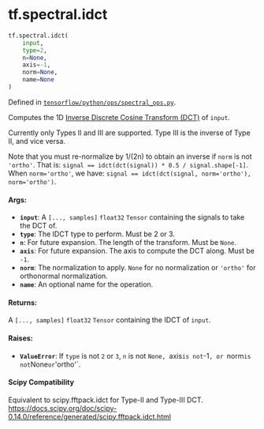 <div itemscope itemtype="http://developers.google.com/ReferenceObject">
<meta itemprop="name" content="tf.spectral.idct" />
<meta itemprop="path" content="Stable" />
</div>

# tf.spectral.idct

``` python
tf.spectral.idct(
    input,
    type=2,
    n=None,
    axis=-1,
    norm=None,
    name=None
)
```



Defined in [`tensorflow/python/ops/spectral_ops.py`](https://www.tensorflow.org/code/tensorflow/python/ops/spectral_ops.py).

Computes the 1D [Inverse Discrete Cosine Transform (DCT)][idct] of `input`.

Currently only Types II and III are supported. Type III is the inverse of
Type II, and vice versa.

Note that you must re-normalize by 1/(2n) to obtain an inverse if `norm` is
not `'ortho'`. That is:
`signal == idct(dct(signal)) * 0.5 / signal.shape[-1]`.
When `norm='ortho'`, we have:
`signal == idct(dct(signal, norm='ortho'), norm='ortho')`.



#### Args:

* <b>`input`</b>: A `[..., samples]` `float32` `Tensor` containing the signals to take
    the DCT of.
* <b>`type`</b>: The IDCT type to perform. Must be 2 or 3.
* <b>`n`</b>: For future expansion. The length of the transform. Must be `None`.
* <b>`axis`</b>: For future expansion. The axis to compute the DCT along. Must be `-1`.
* <b>`norm`</b>: The normalization to apply. `None` for no normalization or `'ortho'`
    for orthonormal normalization.
* <b>`name`</b>: An optional name for the operation.


#### Returns:

A `[..., samples]` `float32` `Tensor` containing the IDCT of `input`.


#### Raises:

* <b>`ValueError`</b>: If `type` is not `2` or `3`, `n` is not `None, `axis` is not
    `-1`, or `norm` is not `None` or `'ortho'`.

[idct]:
https://en.wikipedia.org/wiki/Discrete_cosine_transform#Inverse_transforms

#### Scipy Compatibility
Equivalent to scipy.fftpack.idct for Type-II and Type-III DCT.
https://docs.scipy.org/doc/scipy-0.14.0/reference/generated/scipy.fftpack.idct.html

